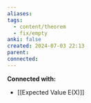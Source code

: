 ```yaml
---
aliases:
tags:
  - content/theorem
  - fix/empty
anki: false
created: 2024-07-03 22:13
parent:
connected:
---
```

















**Connected with:**
- [[Expected Value E(X)]]


